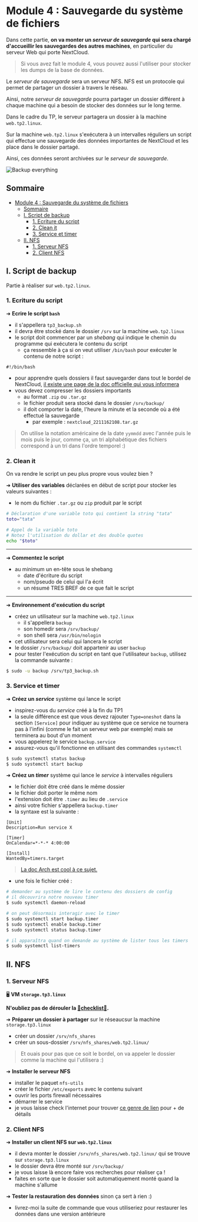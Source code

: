 # Module 4 : Sauvegarde du système de fichiers

Dans cette partie, **on va monter un *serveur de sauvegarde* qui sera chargé d'accueillir les sauvegardes des autres machines**, en particulier du serveur Web qui porte NextCloud.

> Si vous avez fait le module 4, vous pouvez aussi l'utiliser pour stocker les dumps de la base de données.

Le *serveur de sauvegarde* sera un serveur NFS. NFS est un protocole qui permet de partager un dossier à travers le réseau.

Ainsi, notre *serveur de sauvegarde* pourra partager un dossier différent à chaque machine qui a besoin de stocker des données sur le long terme.

Dans le cadre du TP, le serveur partagera un dossier à la machine `web.tp2.linux`.

Sur la machine `web.tp2.linux` s'exécutera à un intervalles réguliers un script qui effectue une sauvegarde des données importantes de NextCloud et les place dans le dossier partagé.

Ainsi, ces données seront archivées sur le *serveur de sauvegarde*.

![Backup everything](../pics/backup_everything.jpg)

## Sommaire

- [Module 4 : Sauvegarde du système de fichiers](#module-4--sauvegarde-du-système-de-fichiers)
  - [Sommaire](#sommaire)
  - [I. Script de backup](#i-script-de-backup)
    - [1. Ecriture du script](#1-ecriture-du-script)
    - [2. Clean it](#2-clean-it)
    - [3. Service et timer](#3-service-et-timer)
  - [II. NFS](#ii-nfs)
    - [1. Serveur NFS](#1-serveur-nfs)
    - [2. Client NFS](#2-client-nfs)

## I. Script de backup

Partie à réaliser sur `web.tp2.linux`.

### 1. Ecriture du script

➜ **Ecrire le script `bash`**

- il s'appellera `tp3_backup.sh`
- il devra être stocké dans le dossier `/srv` sur la machine `web.tp2.linux`
- le script doit commencer par un *shebang* qui indique le chemin du programme qui exécutera le contenu du script
  - ça ressemble à ça si on veut utiliser `/bin/bash` pour exécuter le contenu de notre script :

```
#!/bin/bash
```

- pour apprendre quels dossiers il faut sauvegarder dans tout le bordel de NextCloud, [il existe une page de la doc officielle qui vous informera](https://docs.nextcloud.com/server/latest/admin_manual/maintenance/backup.html)
- vous devez compresser les dossiers importants
  - au format `.zip` ou `.tar.gz`
  - le fichier produit sera stocké dans le dossier `/srv/backup/`
  - il doit comporter la date, l'heure la minute et la seconde où a été effectué la sauvegarde
    - par exemple : `nextcloud_2211162108.tar.gz`

> On utilise la notation américaine de la date `yymmdd` avec l'année puis le mois puis le jour, comme ça, un tri alphabétique des fichiers correspond à un tri dans l'ordre temporel :)

### 2. Clean it

On va rendre le script un peu plus propre vous voulez bien ?

➜ **Utiliser des variables** déclarées en début de script pour stocker les valeurs suivantes :

- le nom du fichier `.tar.gz` ou `zip` produit par le script

```bash
# Déclaration d'une variable toto qui contient la string "tata"
toto="tata"

# Appel de la variable toto
# Notez l'utilisation du dollar et des double quotes
echo "$toto"
```

---

➜ **Commentez le script**

- au minimum un en-tête sous le shebang
  - date d'écriture du script
  - nom/pseudo de celui qui l'a écrit
  - un résumé TRES BREF de ce que fait le script

---

➜ **Environnement d'exécution du script**

- créez un utilisateur sur la machine `web.tp2.linux`
  - il s'appellera `backup`
  - son homedir sera `/srv/backup/`
  - son shell sera `/usr/bin/nologin`
- cet utilisateur sera celui qui lancera le script
- le dossier `/srv/backup/` doit appartenir au user `backup`
- pour tester l'exécution du script en tant que l'utilisateur `backup`, utilisez la commande suivante :

```bash
$ sudo -u backup /srv/tp3_backup.sh
```

### 3. Service et timer

➜ **Créez un *service*** système qui lance le script

- inspirez-vous du *service* créé à la fin du TP1
- la seule différence est que vous devez rajouter `Type=oneshot` dans la section `[Service]` pour indiquer au système que ce service ne tournera pas à l'infini (comme le fait un serveur web par exemple) mais se terminera au bout d'un moment
- vous appelerez le service `backup.service`
- assurez-vous qu'il fonctionne en utilisant des commandes `systemctl`

```bash
$ sudo systemctl status backup
$ sudo systemctl start backup
```

➜ **Créez un *timer*** système qui lance le *service* à intervalles réguliers

- le fichier doit être créé dans le même dossier
- le fichier doit porter le même nom
- l'extension doit être `.timer` au lieu de `.service`
- ainsi votre fichier s'appellera `backup.timer`
- la syntaxe est la suivante :

```systemd
[Unit]
Description=Run service X

[Timer]
OnCalendar=*-*-* 4:00:00

[Install]
WantedBy=timers.target
```

> [La doc Arch est cool à ce sujet.](https://wiki.archlinux.org/title/systemd/Timers)

- une fois le fichier créé :

```bash
# demander au système de lire le contenu des dossiers de config
# il découvrira notre nouveau timer
$ sudo systemctl daemon-reload

# on peut désormais interagir avec le timer
$ sudo systemctl start backup.timer
$ sudo systemctl enable backup.timer
$ sudo systemctl status backup.timer

# il apparaîtra quand on demande au système de lister tous les timers
$ sudo systemctl list-timers
```

## II. NFS

### 1. Serveur NFS

🖥️ **VM `storage.tp3.linux`**

**N'oubliez pas de dérouler la [📝**checklist**📝](../../2/README.md#checklist).**

➜ **Préparer un dossier à partager** sur le réseaucsur la machine `storage.tp3.linux`

- créer un dossier `/srv/nfs_shares`
- créer un sous-dossier `/srv/nfs_shares/web.tp2.linux/`

> Et ouais pour pas que ce soit le bordel, on va appeler le dossier comme la machine qui l'utilisera :)

➜ **Installer le serveur NFS**

- installer le paquet `nfs-utils`
- créer le fichier `/etc/exports` avec le contenu suivant
- ouvrir les ports firewall nécessaires
- démarrer le service
- je vous laisse check l'internet pour trouver [ce genre de lien](https://www.digitalocean.com/community/tutorials/how-to-set-up-an-nfs-mount-on-rocky-linux-9) pour + de détails

### 2. Client NFS

➜ **Installer un client NFS sur `web.tp2.linux`**

- il devra monter le dossier `/srv/nfs_shares/web.tp2.linux/` qui se trouve sur `storage.tp3.linux`
- le dossier devra être monté sur `/srv/backup/`
- je vous laisse là encore faire vos recherches pour réaliser ça !
- faites en sorte que le dossier soit automatiquement monté quand la machine s'allume

➜ **Tester la restauration des données** sinon ça sert à rien :)

- livrez-moi la suite de commande que vous utiliseriez pour restaurer les données dans une version antérieure
